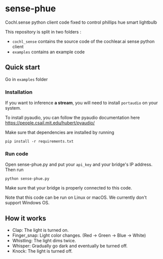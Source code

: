 # sense-phue

Cochl.sense python client code fixed to control phillips hue smart lightbulb

This repository is split in two folders : 
- `cochl_sense` contains the source code of the cochlear.ai sense python client
- `examples` contains an example code

## Quick start

Go in `examples` folder

### Installation

If you want to inference **a stream**, you will need to install `portaudio` on your system.

To install pyaudio, you can follow the pyaudio documentation here  https://people.csail.mit.edu/hubert/pyaudio/


Make sure that dependencies are installed by running 
```
pip install -r requirements.txt
```

### Run code

Open sense-phue.py and put your `api_key` and your bridge's IP address.
Then run
```
python sense-phue.py
```
Make sure that your bridge is properly connected to this code.

Note that this code can be run on Linux or macOS. We currently don't support Windows OS.


## How it works

- Clap: The light is turned on.
- Finger_snap: Light color changes. (Red -> Green -> Blue -> White)
- Whistling: The light dims twice. 
- Whisper: Gradually go dark and eventually be turned off.
- Knock: The light is turned off.


